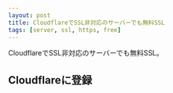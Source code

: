 ```yaml
---
layout: post
title: CloudflareでSSL非対応のサーバーでも無料SSL
tags: [server, ssl, https, free]
---
```


CloudflareでSSL非対応のサーバーでも無料SSL。

## Cloudflareに登録

